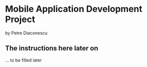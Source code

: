 # Mobile Application Development Project 
by Petre Diaconescu

## The instructions here later on
... to be filled later
